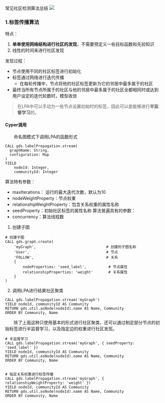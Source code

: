 
常见社区检测算法总结
![](https://raw.githubusercontent.com/AnchoretY/images/master/blog/image.mysknyn8zdk.png)


### 1.标签传播算法
特点：
  1. **单单使用网络结构进行社区的发现**，不需要预定义一些目标函数和先验知识
  2. 线性的时间来进行社区发现  
  
发现过程：
  - 节点使用不同的社区标签进行初始化
  - 标签通过网络进行迭代传播
    - 在每轮传播中，节点将他的社区标签更新为它的邻居中最多属于的社区
  - 最终当所有节点所属于的社区与他的邻居中最多属于的社区全都相同时或达到用户设定的迭代轮数时，模型收敛 

> 在LPA中可以手动为一些节点设置初始时的标签，因此可以是能够进行**半监督学习**的。

#### Cyper调用
&emsp;&emsp;命名图模式下调用LPA的函数形式
~~~mysql
CALL gds.labelPropagation.stream(
  graphName: String,
  configuration: Map
)
YIELD
    nodeId: Integer,
    communityId: Integer
~~~
算法特有参数：
  - maxIterations： 运行的最大迭代次数，默认为10
  - nodeWeightProperty：节点权重
  - relationshipWeightProperty：包含关系权重的属性名称
  - seedProperty：初始社区标签的属性名称
算法普遍具有的参数：
  - concurrency：算法线程数








1. 创建子图
~~~mysql
# 创建子图
CALL gds.graph.create(
    'myGraph',                                # 创建的子图名称
    'User',                                   # 节点
    'FOLLOW',                                 # 关系
    {
        nodeProperties: 'seed_label',          # 节点属性
        relationshipProperties: 'weight'       # 关系属性
    }
)
~~~

2. 调用LPA进行结果社区聚类
~~~ mysql
CALL gds.labelPropagation.stream('myGraph')
YIELD nodeId, communityId AS Community
RETURN gds.util.asNode(nodeId).name AS Name, Community
ORDER BY Community, Name
~~~
&emsp;&emsp;除了上面这种只使用基本的形式进行社区聚类，还可以通过制定部分节点的初始标签进行半监督学习，以及指定边的权重进行社区发现。
~~~mysql
# 半监督学习
CALL gds.labelPropagation.stream('myGraph', { seedProperty: 'seed_label' })
YIELD nodeId, communityId AS Community
RETURN gds.util.asNode(nodeId).name AS Name, Community
ORDER BY Community, Name


# 指定关系权重进行标签传播
CALL gds.labelPropagation.stream('myGraph', { relationshipWeightProperty: 'weight' })
YIELD nodeId, communityId AS Community
RETURN gds.util.asNode(nodeId).name AS Name, Community
ORDER BY Community, Name
~~~






